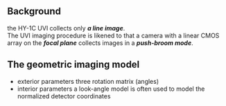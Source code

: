 ## Background
the HY-1C UVI collects only ***a line image***.  
The UVI imaging procedure is likened to that a camera with a linear CMOS array on the ***focal plane*** collects images in a ***push-broom mode***.

## The geometric imaging model
- exterior parameters
three rotation matrix (angles)
- interior parameters
a look-angle model is often used to model the normalized detector coordinates

